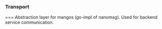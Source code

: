 ### Transport
===
Abstraction layer for mangos (go-impl of nanomsg). Used for backend service communication.
